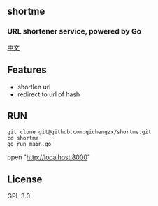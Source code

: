 shortme
---------

### URL shortener service, powered by Go

[中文](./README_ZH.md)

## Features

- shortlen url
- redirect to url of hash

## RUN

```
git clone git@github.com:qichengzx/shortme.git
cd shortme
go run main.go
```

open "[http://localhost:8000](http://localhost:8000)"

## License

GPL 3.0